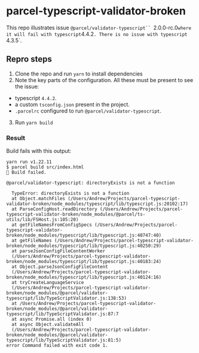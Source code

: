 # parcel-typescript-validator-broken

This repo illustrates issue `@parcel/validator-typescript`` `2.0.0-rc.0` where it will fail with typescript `4.4.2`. There is no issue with typescript `4.3.5`.

## Repro steps

1. Clone the repo and run `yarn` to install dependencies
2. Note the key parts of the configuration. All these must be present to see the issue:
  - typescript `4.4.2`.
  - a custom `tsconfig.json` present in the project.
  - `.parcelrc` configured to run `@parcel/validator-typescript`.
3. Run `yarn build`

### Result

Build fails with this output:

```
yarn run v1.22.11
$ parcel build src/index.html
🚨 Build failed.

@parcel/validator-typescript: directoryExists is not a function

  TypeError: directoryExists is not a function
  at Object.matchFiles (/Users/Andrew/Projects/parcel-typescript-validator-broken/node_modules/typescript/lib/typescript.js:20102:17)
  at ParseConfigHost.readDirectory (/Users/Andrew/Projects/parcel-typescript-validator-broken/node_modules/@parcel/ts-utils/lib/FSHost.js:105:20)
  at getFileNamesFromConfigSpecs (/Users/Andrew/Projects/parcel-typescript-validator-broken/node_modules/typescript/lib/typescript.js:40747:40)
  at getFileNames (/Users/Andrew/Projects/parcel-typescript-validator-broken/node_modules/typescript/lib/typescript.js:40250:29)
  at parseJsonConfigFileContentWorker
  (/Users/Andrew/Projects/parcel-typescript-validator-broken/node_modules/typescript/lib/typescript.js:40183:24)
  at Object.parseJsonConfigFileContent
  (/Users/Andrew/Projects/parcel-typescript-validator-broken/node_modules/typescript/lib/typescript.js:40124:16)
  at tryCreateLanguageService
  (/Users/Andrew/Projects/parcel-typescript-validator-broken/node_modules/@parcel/validator-typescript/lib/TypeScriptValidator.js:138:53)
  at /Users/Andrew/Projects/parcel-typescript-validator-broken/node_modules/@parcel/validator-typescript/lib/TypeScriptValidator.js:87:7
  at async Promise.all (index 0)
  at async Object.validateAll
  (/Users/Andrew/Projects/parcel-typescript-validator-broken/node_modules/@parcel/validator-typescript/lib/TypeScriptValidator.js:81:5)
error Command failed with exit code 1.
```

